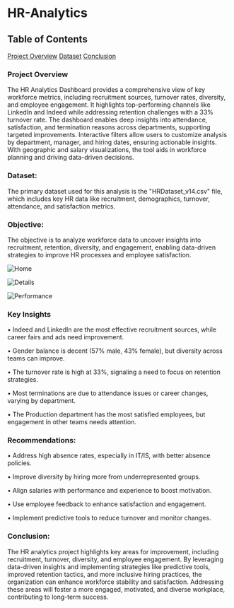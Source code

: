 # HR-Analytics

## Table of Contents
 [Project Overview](#project-overview) [Dataset](#dataset) [Conclusion](#conclusion)

 ### Project Overview
 The HR Analytics Dashboard provides a comprehensive view of key workforce metrics, including recruitment sources, turnover rates, diversity, and employee engagement. It highlights top-performing channels like LinkedIn and Indeed while addressing retention challenges with a 33% turnover rate. The dashboard enables deep insights into attendance, satisfaction, and termination reasons across departments, supporting targeted improvements. Interactive filters allow users to customize analysis by department, manager, and hiring dates, ensuring actionable insights. With geographic and salary visualizations, the tool aids in workforce planning and driving data-driven decisions. 

### Dataset:
The primary dataset used for this analysis is the "HRDataset_v14.csv" file, which includes key HR data like recruitment, demographics, turnover, attendance, and satisfaction metrics.

### Objective:
The objective is to analyze workforce data to uncover insights into recruitment, retention, diversity, and engagement, enabling data-driven strategies to improve HR processes and employee satisfaction.

![Home](https://github.com/user-attachments/assets/17db3197-aca2-4213-b7c2-a844c058595a)

![Details](https://github.com/user-attachments/assets/ce2ed543-74da-4586-965f-80ea1a7f0158)

![Performance](https://github.com/user-attachments/assets/d6d3656c-8d46-436f-aeb4-55f407224576)


### Key Insights

• Indeed and LinkedIn are the most effective recruitment sources, while career fairs and ads need improvement.

• Gender balance is decent (57% male, 43% female), but diversity across teams can improve.

• The turnover rate is high at 33%, signaling a need to focus on retention strategies.

• Most terminations are due to attendance issues or career changes, varying by department.

• The Production department has the most satisfied employees, but engagement in other teams needs attention.



### Recommendations:

• Address high absence rates, especially in IT/IS, with better absence policies.

• Improve diversity by hiring more from underrepresented groups.

• Align salaries with performance and experience to boost motivation.

• Use employee feedback to enhance satisfaction and engagement.

• Implement predictive tools to reduce turnover and monitor changes.

### Conclusion:

The HR analytics project highlights key areas for improvement, including recruitment, turnover, diversity, and employee engagement. By leveraging data-driven insights and implementing strategies like predictive tools, improved retention tactics, and more inclusive hiring practices, the organization can enhance workforce stability and satisfaction. Addressing these areas will foster a more engaged, motivated, and diverse workplace, contributing to long-term success.
